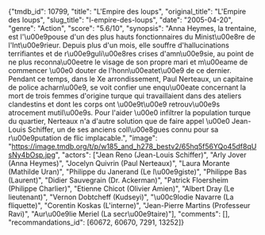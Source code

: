 {"tmdb_id": 10799, "title": "L'Empire des loups", "original_title": "L'Empire des loups", "slug_title": "l-empire-des-loups", "date": "2005-04-20", "genre": "Action", "score": "5.6/10", "synopsis": "Anna Heymes, la trentaine, est l'\u00e9pouse d'un des plus hauts fonctionnaires du Minist\u00e8re de l'Int\u00e9rieur. Depuis plus d'un mois, elle souffre d'hallucinations terrifiantes et de r\u00e9guli\u00e8res crises d'amn\u00e9sie, au point de ne plus reconna\u00eetre le visage de son propre mari et m\u00eame de commencer \u00e0 douter de l'honn\u00eatet\u00e9 de ce dernier. Pendant ce temps, dans le Xe arrondissement, Paul Nerteaux, un capitaine de police acharn\u00e9, se voit confier une enqu\u00eate concernant la mort de trois femmes d'origine turque qui travaillaient dans des ateliers clandestins et dont les corps ont \u00e9t\u00e9 retrouv\u00e9s atrocement mutil\u00e9s. Pour l'aider \u00e0 infiltrer la population turque du quartier, Nerteaux n'a d'autre solution que de faire appel \u00e0 Jean-Louis Schiffer, un de ses anciens coll\u00e8gues connu pour sa r\u00e9putation de flic implacable.", "image": "https://image.tmdb.org/t/p/w185_and_h278_bestv2/65hq5f56YQo45df8qUsNy4bOsp.jpg", "actors": ["Jean Reno (Jean-Louis Schiffer)", "Arly Jover (Anna Heymes)", "Jocelyn Quivrin (Paul Nerteaux)", "Laura Morante (Mathilde Uran)", "Philippe du Janerand (Le l\u00e9giste)", "Philippe Bas (Laurent)", "Didier Sauvegrain (Dr. Ackerman)", "Patrick Floersheim (Philippe Charlier)", "Etienne Chicot (Olivier Amien)", "Albert Dray (Le lieutenant)", "Vernon Dobtcheff (Kudseyi)", "\u00c9lodie Navarre (La fliquette)", "Corentin Koskas (L'interne)", "Jean-Pierre Martins (Professeur Ravi)", "Aur\u00e9lie Meriel (La secr\u00e9taire)"], "comments": [], "recommandations_id": [60672, 60670, 7291, 13252]}